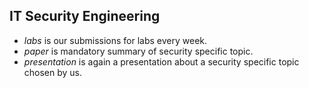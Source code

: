 ## IT Security Engineering

* _labs_ is our submissions for labs every week.
* _paper_ is mandatory summary of security specific topic.
* _presentation_ is again a presentation about a security specific topic chosen by us.